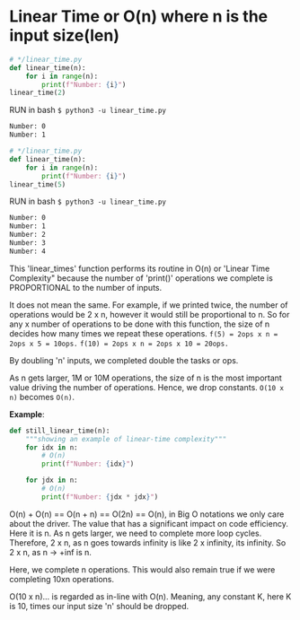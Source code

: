 # Linear Time or O(n) where n is the input size(len)

```python
# */linear_time.py
def linear_time(n):
    for i in range(n):
        print(f"Number: {i}")
linear_time(2)
```

RUN in bash `$ python3 -u linear_time.py`

```bash 
Number: 0
Number: 1
```

```python
# */linear_time.py
def linear_time(n):
    for i in range(n):
        print(f"Number: {i}")
linear_time(5)
```

RUN in bash `$ python3 -u linear_time.py`

```bash
Number: 0
Number: 1
Number: 2
Number: 3
Number: 4
```

This 'linear_times' function performs its routine in O(n) or 'Linear Time Complexity" because the number of 'print()' operations we complete is PROPORTIONAL to the number of inputs.

It does not mean the same. For example, if we printed twice, the number of operations would be 2 x n, however it would still be proportional to n. So for any x number of operations to be done with this function, the size of n decides how many times we repeat these operations.
`f(5) = 2ops x n = 2ops x 5 = 10ops.`
`f(10) = 2ops x n = 2ops x 10 = 20ops.`

By doubling 'n' inputs, we completed double the tasks or ops.

As n gets larger, 1M or 10M operations,
the size of n is the most important value
driving the number of operations.
Hence, we drop constants. 
`O(10 x n)` becomes `O(n)`.


**Example**:

```python
def still_linear_time(n):
    """showing an example of linear-time complexity"""
    for idx in n:
        # O(n)
        print(f"Number: {idx}")

    for jdx in n:
        # O(n)
        print(f"Number: {jdx * jdx}")
```

O(n) + O(n) == O(n + n) == O(2n) == O(n), in Big O notations we only care
about the driver. The value that has a significant impact on code efficiency.
Here it is n. As n gets larger, we need to complete more loop cycles.
Therefore, 2 x n, as n goes towards infinity is like 2 x infinity, its infinity.
So 2 x n, as n -> +inf is n.

Here, we complete n operations. This would also remain true if we were completing 10xn operations.

O(10 x n)... is regarded as in-line with O(n). 
Meaning, any constant K, here K is 10, times our input size 'n' should be dropped.
